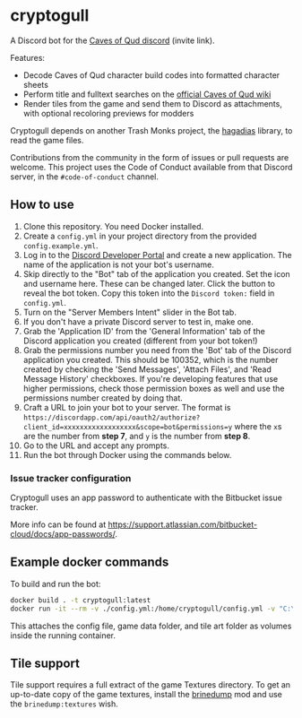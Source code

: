 # cryptogull
A Discord bot for the [Caves of Qud
discord](https://discordapp.com/invite/cavesofqud) (invite link).

Features:
 * Decode Caves of Qud character build codes into formatted character sheets
 * Perform title and fulltext searches on the [official Caves of Qud
   wiki](https://wiki.cavesofqud.com/)
 * Render tiles from the game and send them to Discord as attachments, with
   optional recoloring previews for modders

Cryptogull depends on another Trash Monks project, the
[hagadias](https://github.com/TrashMonks/hagadias) library, to read the game
files.

Contributions from the community in the form of issues or pull requests are
welcome. This project uses the Code of Conduct available from that Discord
server, in the `#code-of-conduct` channel.

## How to use
1. Clone this repository. You need Docker installed.
2. Create a `config.yml` in your project directory from the provided
   `config.example.yml`.
3. Log in to the [Discord Developer
   Portal](https://discordapp.com/developers/applications/) and create a new
   application. The name of the application is not your bot's username.
4. Skip directly to the "Bot" tab of the application you created. Set the icon
   and username here. These can be changed later. Click the button to reveal the
   bot token. Copy this token into the `Discord token:` field in `config.yml`.
5. Turn on the "Server Members Intent" slider in the Bot tab.
6. If you don't have a private Discord server to test in, make one.
7. Grab the 'Application ID' from the 'General Information' tab of the Discord
   application you created (different from your bot token!)
8. Grab the permissions number you need from the 'Bot' tab of the Discord
   application you created. This should be 100352, which is the number created
   by checking the 'Send Messages', 'Attach Files', and 'Read Message History'
   checkboxes. If you're developing features that use higher permissions, check
   those permission boxes as well and use the permissions number created by
   doing that.
9. Craft a URL to join your bot to your server. The format is
   `https://discordapp.com/api/oauth2/authorize?client_id=xxxxxxxxxxxxxxxxxx&scope=bot&permissions=y`
   where the `x`s are the number from **step 7**, and `y` is the number from
   **step 8**.
10. Go to the URL and accept any prompts.
11. Run the bot through Docker using the commands below.

### Issue tracker configuration
Cryptogull uses an app password to authenticate with the Bitbucket issue tracker.

More info can be found at https://support.atlassian.com/bitbucket-cloud/docs/app-passwords/.

## Example docker commands
To build and run the bot:

```bash
docker build . -t cryptogull:latest
docker run -it --rm -v ./config.yml:/home/cryptogull/config.yml -v "C:\Steam\steamapps\common\Caves of Qud":"/home/cryptogull/Caves of Qud" -v ./Textures:/home/cryptogull/Textures --name cryptogull cryptogull:latest
```

This attaches the config file, game data folder, and tile art folder as volumes
inside the running container.

## Tile support
Tile support requires a full extract of the game Textures directory. To get an
up-to-date copy of the game textures, install the
[brinedump](https://github.com/TrashMonks/brinedump) mod and use the
`brinedump:textures` wish.
